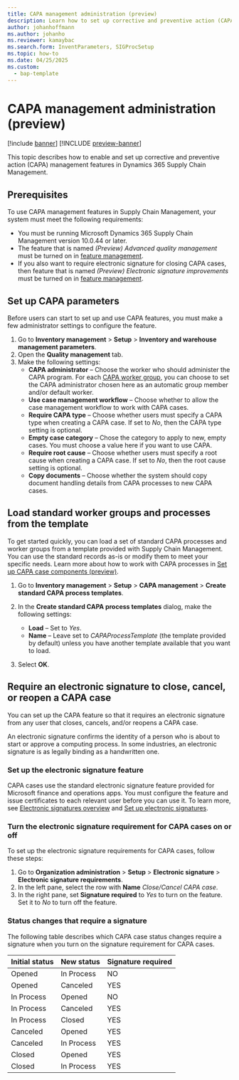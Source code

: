 ```yaml
---
title: CAPA management administration (preview)
description: Learn how to set up corrective and preventive action (CAPA) management features in Dynamics 365 Supply Chain Management.
author: johanhoffmann
ms.author: johanho
ms.reviewer: kamaybac
ms.search.form: InventParameters, SIGProcSetup
ms.topic: how-to
ms.date: 04/25/2025
ms.custom: 
  - bap-template
---
```


# CAPA management administration (preview)

[!include [banner](../../includes/banner.md)]
[!INCLUDE [preview-banner](~/../shared-content/shared/preview-includes/preview-banner.md)]
<!-- KFM: Preview until further notice -->

This topic describes how to enable and set up corrective and preventive action (CAPA) management features in Dynamics 365 Supply Chain Management.

## Prerequisites

To use CAPA management features in Supply Chain Management, your system must meet the following requirements:

- You must be running Microsoft Dynamics 365 Supply Chain Management version 10.0.44 or later.
- The feature that is named *(Preview) Advanced quality management* must be turned on in [feature management](../../fin-ops-core/fin-ops/get-started/feature-management/feature-management-overview.md).
- If you also want to require electronic signature for closing CAPA cases, then feature that is named *(Preview) Electronic signature improvements* must be turned on in [feature management](../../fin-ops-core/fin-ops/get-started/feature-management/feature-management-overview.md).

## Set up CAPA parameters

Before users can start to set up and use CAPA features, you must make a few administrator settings to configure the feature.

1. Go to **Inventory management** \> **Setup** \> **Inventory and warehouse management parameters**.
1. Open the **Quality management** tab.
1. Make the following settings:
    - **CAPA administrator** – Choose the worker who should administer the CAPA program. For each [CAPA worker group](capa-set-up-case-components.md), you can choose to set the CAPA administrator chosen here as an automatic group member and/or default worker.
    - **Use case management workflow** – Choose whether to allow the case management workflow to work with CAPA cases.
    - **Require CAPA type** – Choose whether users must specify a CAPA type when creating a CAPA case. If set to *No*, then the CAPA type setting is optional.
    - **Empty case category** – Chose the category to apply to new, empty cases. You must choose a value here if you want to use CAPA.
    - **Require root cause** – Choose whether users must specify a root cause when creating a CAPA case. If set to *No*, then the root cause setting is optional.
    - **Copy documents** – Choose whether the system should copy document handling details from CAPA processes to new CAPA cases.

## Load standard worker groups and processes from the template

To get started quickly, you can load a set of standard CAPA processes and worker groups from a template provided with Supply Chain Management. You can use the standard records as-is or modify them to meet your specific needs. Learn more about how to work with CAPA processes in [Set up CAPA case components (preview)](capa-set-up-case-components.md).

1. Go to **Inventory management** \> **Setup** \> **CAPA management** \> **Create standard CAPA process templates**.
1. In the **Create standard CAPA process templates** dialog, make the following settings:
    - **Load** – Set to *Yes*.
    - **Name** – Leave set to *CAPAProcessTemplate* (the template provided by default) unless you have another template available that you want to load.

1. Select **OK**.

## Require an electronic signature to close, cancel, or reopen a CAPA case

You can set up the CAPA feature so that it requires an electronic signature from any user that closes, cancels, and/or reopens a CAPA case.

An electronic signature confirms the identity of a person who is about to start or approve a computing process. In some industries, an electronic signature is as legally binding as a handwritten one.

### Set up the electronic signature feature

CAPA cases use the standard electronic signature feature provided for Microsoft finance and operations apps. You must configure the feature and issue certificates to each relevant user before you can use it. To learn more, see [Electronic signatures overview](../../fin-ops-core/fin-ops/organization-administration/electronic-signature-overview.md) and [Set up electronic signatures](../../fin-ops-core/fin-ops/organization-administration/tasks/set-up-electronic-signatures.md).

### Turn the electronic signature requirement for CAPA cases on or off

To set up the electronic signature requirements for CAPA cases, follow these steps:

1. Go to **Organization administration** \> **Setup** \> **Electronic signature** \> **Electronic signature requirements**.
1. In the left pane, select the row with **Name** *Close/Cancel CAPA case*.
1. In the right pane, set **Signature required** to *Yes* to turn on the feature. Set it to *No* to turn off the feature.

### Status changes that require a signature

The following table describes which CAPA case status changes require a signature when you turn on the signature requirement for CAPA cases.

| Initial status | New status | Signature required |
|----------------|------------|--------------------|
| Opened         | In Process | NO                 |
| Opened         | Canceled   | YES                |
| In Process     | Opened     | NO                 |
| In Process     | Canceled   | YES                |
| In Process     | Closed     | YES                |
| Canceled       | Opened     | YES                |
| Canceled       | In Process | YES                |
| Closed         | Opened     | YES                |
| Closed         | In Process | YES                |

